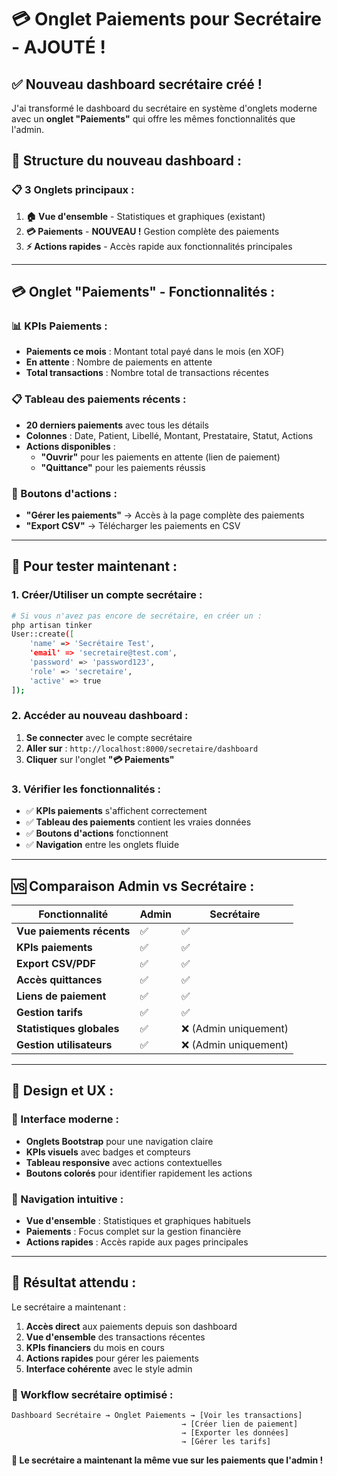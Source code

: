 # 💳 Onglet Paiements pour Secrétaire - AJOUTÉ !

## ✅ **Nouveau dashboard secrétaire créé !**

J'ai transformé le dashboard du secrétaire en système d'onglets moderne avec un **onglet "Paiements"** qui offre les mêmes fonctionnalités que l'admin.

## 🎯 **Structure du nouveau dashboard :**

### **📋 3 Onglets principaux :**
1. **🏠 Vue d'ensemble** - Statistiques et graphiques (existant)
2. **💳 Paiements** - **NOUVEAU !** Gestion complète des paiements
3. **⚡ Actions rapides** - Accès rapide aux fonctionnalités principales

---

## 💳 **Onglet "Paiements" - Fonctionnalités :**

### **📊 KPIs Paiements :**
- **Paiements ce mois** : Montant total payé dans le mois (en XOF)
- **En attente** : Nombre de paiements en attente
- **Total transactions** : Nombre total de transactions récentes

### **📋 Tableau des paiements récents :**
- **20 derniers paiements** avec tous les détails
- **Colonnes** : Date, Patient, Libellé, Montant, Prestataire, Statut, Actions
- **Actions disponibles** :
  - **"Ouvrir"** pour les paiements en attente (lien de paiement)
  - **"Quittance"** pour les paiements réussis

### **🔧 Boutons d'actions :**
- **"Gérer les paiements"** → Accès à la page complète des paiements
- **"Export CSV"** → Télécharger les paiements en CSV

---

## 🧪 **Pour tester maintenant :**

### **1. Créer/Utiliser un compte secrétaire :**
```bash
# Si vous n'avez pas encore de secrétaire, en créer un :
php artisan tinker
User::create([
    'name' => 'Secrétaire Test',
    'email' => 'secretaire@test.com', 
    'password' => 'password123',
    'role' => 'secretaire',
    'active' => true
]);
```

### **2. Accéder au nouveau dashboard :**
1. **Se connecter** avec le compte secrétaire
2. **Aller sur** : `http://localhost:8000/secretaire/dashboard`
3. **Cliquer** sur l'onglet **"💳 Paiements"**

### **3. Vérifier les fonctionnalités :**
- ✅ **KPIs paiements** s'affichent correctement
- ✅ **Tableau des paiements** contient les vraies données 
- ✅ **Boutons d'actions** fonctionnent
- ✅ **Navigation** entre les onglets fluide

---

## 🆚 **Comparaison Admin vs Secrétaire :**

| Fonctionnalité | Admin | Secrétaire |
|---|---|---|
| **Vue paiements récents** | ✅ | ✅ |
| **KPIs paiements** | ✅ | ✅ |
| **Export CSV/PDF** | ✅ | ✅ |
| **Accès quittances** | ✅ | ✅ |
| **Liens de paiement** | ✅ | ✅ |
| **Gestion tarifs** | ✅ | ✅ |
| **Statistiques globales** | ✅ | ❌ (Admin uniquement) |
| **Gestion utilisateurs** | ✅ | ❌ (Admin uniquement) |

---

## 🎨 **Design et UX :**

### **🎯 Interface moderne :**
- **Onglets Bootstrap** pour une navigation claire
- **KPIs visuels** avec badges et compteurs
- **Tableau responsive** avec actions contextuelles
- **Boutons colorés** pour identifier rapidement les actions

### **🔄 Navigation intuitive :**
- **Vue d'ensemble** : Statistiques et graphiques habituels
- **Paiements** : Focus complet sur la gestion financière  
- **Actions rapides** : Accès rapide aux pages principales

---

## 🎯 **Résultat attendu :**

Le secrétaire a maintenant :
1. **Accès direct** aux paiements depuis son dashboard
2. **Vue d'ensemble** des transactions récentes  
3. **KPIs financiers** du mois en cours
4. **Actions rapides** pour gérer les paiements
5. **Interface cohérente** avec le style admin

### **💼 Workflow secrétaire optimisé :**
```
Dashboard Secrétaire → Onglet Paiements → [Voir les transactions]
                                      → [Créer lien de paiement]
                                      → [Exporter les données]
                                      → [Gérer les tarifs]
```

**🎉 Le secrétaire a maintenant la même vue sur les paiements que l'admin !**